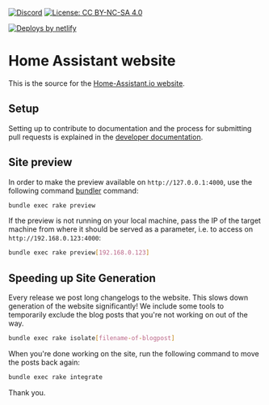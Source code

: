 [![Discord](https://img.shields.io/discord/330944238910963714.svg)](https://discord.gg/CxqDrfU)
[![License: CC BY-NC-SA 4.0](https://img.shields.io/badge/License-CC%20BY--NC--SA%204.0-lightgrey.svg)](https://creativecommons.org/licenses/by-nc-sa/4.0/)

[![Deploys by netlify](https://www.netlify.com/img/global/badges/netlify-color-bg.svg)](https://www.netlify.com)

# Home Assistant website

This is the source for the [Home-Assistant.io website](https://home-assistant.io).

## Setup

Setting up to contribute to documentation and the process for submitting pull requests is explained in the [developer documentation](https://developers.home-assistant.io/docs/documenting).

## Site preview

In order to make the preview available on `http://127.0.0.1:4000`, use the following command [bundler](
https://bundler.io/
) command:

```bash
bundle exec rake preview
```

If the preview is not running on your local machine, pass the IP of the target machine from where it should be served as a parameter, i.e. to access on `http://192.168.0.123:4000`:

```bash
bundle exec rake preview[192.168.0.123]
```

## Speeding up Site Generation

Every release we post long changelogs to the website. This slows down generation of the website significantly! We include some tools to temporarily exclude the blog posts that you're not working on out of the way.

```bash
bundle exec rake isolate[filename-of-blogpost]
```

When you're done working on the site, run the following command to move the posts back again:

```bash
bundle exec rake integrate
```
Thank you.
